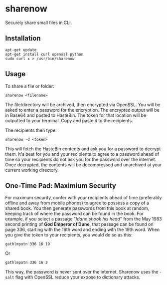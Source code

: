 # sharenow
Securely share small files in CLI.

## Installation

```
apt-get update
apt-get install curl openssl python
sudo curl x > /usr/bin/sharenow
```

## Usage

To share a file or folder:

``sharenow <filename>``

The file/directory will be archived, then encrypted via OpenSSL.  You will be asked to enter a password for the encryption.  The encrypted output will be in Base64 and posted to HasteBin.  The token for that location will be outputted to your terminal.  Copy and paste it to the recipients.  

The recipients then type:

``sharenow -d <token>``

This will fetch the HasteBin contents and ask you for a password to decrypt them.   It's best for you and your recipients to agree to a password ahead of time so your recipients do not ask you for the password over the internet.  Once decrypted, the contents will be decompressed and unarchived at your current working directory.

## One-Time Pad: Maximium Security

For maximum security, confer with your recipients ahead of time (preferably offline and away from mobile phones) to agree to possess a copy of a shared book.  You then generate passwords from this book at random, keeping track of where the password can be found in the book.  For example, if you select a passage "*Idaho shook his head*" from the May 1983 second printing of **God Emperor of Dune**, that passage can be found on page 336, starting with the 16th word and ending with the 19th word.  When you give the token to your recipients, you would do so as this:

``gathlmpotn 336 16 19``

Or

``gathlmpotn 336 16 3``

This way, the password is never sent over the internet.  Sharenow uses the ``-salt`` flag with OpenSSL reduce your expose to dictionary attacks.